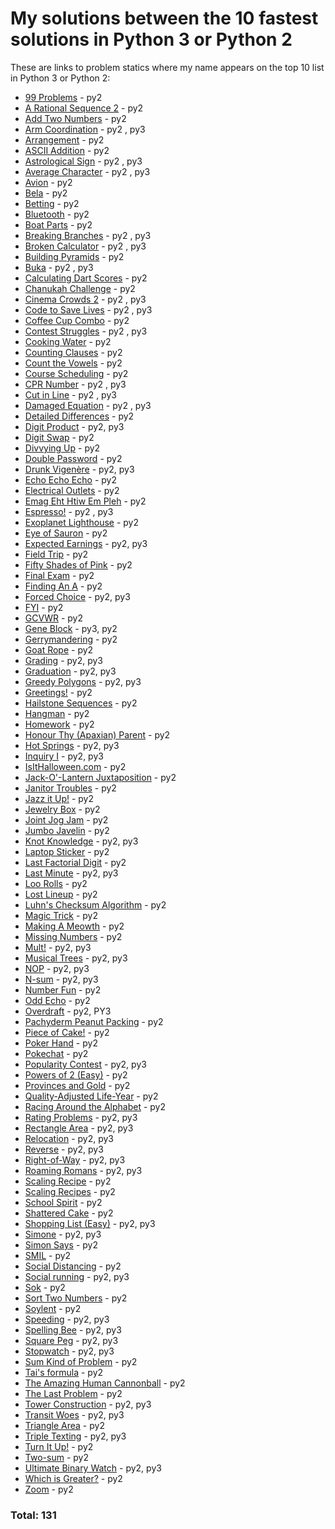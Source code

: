 # My solutions between the 10 fastest solutions in Python 3 or Python 2 

These are links to problem statics where my name appears on the top 10 list in Python 3 or Python 2:
* [99 Problems](https://open.kattis.com/problems/99problems/statistics) - py2
* [A Rational Sequence 2](https://open.kattis.com/problems/rationalsequence2/statistics) - py2
* [Add Two Numbers](https://open.kattis.com/problems/addtwonumbers/statistics) - py2
* [Arm Coordination](https://open.kattis.com/problems/armcoordination/statistics) - py2 , py3
* [Arrangement](https://open.kattis.com/problems/upprodun/statistics) - py2
* [ASCII Addition](https://open.kattis.com/problems/asciiaddition/statistics) - py2
* [Astrological Sign](https://open.kattis.com/problems/astrologicalsign/statistics) - py2 , py3
* [Average Character](https://open.kattis.com/problems/averagecharacter/statistics) - py2 , py3
* [Avion](https://open.kattis.com/problems/avion/statistics) - py2
* [Bela](https://open.kattis.com/problems/bela/statistics) - py2
* [Betting](https://open.kattis.com/problems/betting/statistics) - py2
* [Bluetooth](https://open.kattis.com/problems/bluetooth/statistics) - py2
* [Boat Parts](https://open.kattis.com/problems/boatparts/statistics) - py2
* [Breaking Branches](https://open.kattis.com/problems/breakingbranches/statistics) - py2 , py3
* [Broken Calculator](https://open.kattis.com/problems/brokencalculator/statistics) - py2 , py3
* [Building Pyramids](https://open.kattis.com/problems/pyramids/statistics) - py2
* [Buka](https://open.kattis.com/problems/buka/statistics) - py2 , py3
* [Calculating Dart Scores](https://open.kattis.com/problems/calculatingdartscores/statistics) - py2
* [Chanukah Challenge](https://open.kattis.com/problems/chanukah/statistics) - py2
* [Cinema Crowds 2](https://open.kattis.com/problems/cinema2/statistics) - py2 , py3
* [Code to Save Lives](https://open.kattis.com/problems/codetosavelives/statistics) - py2 , py3
* [Coffee Cup Combo](https://open.kattis.com/problems/coffeecupcombo/statistics) - py2
* [Contest Struggles](https://open.kattis.com/problems/conteststruggles/statistics) - py2 , py3
* [Cooking Water](https://open.kattis.com/problems/cookingwater/statistics) - py2
* [Counting Clauses](https://open.kattis.com/problems/countingclauses/statistics) - py2
* [Count the Vowels](https://open.kattis.com/problems/countthevowels/statistics) - py2
* [Course Scheduling](https://open.kattis.com/problems/coursescheduling/statistics) - py2
* [CPR Number](https://open.kattis.com/problems/cprnummer/statistics) - py2 , py3
* [Cut in Line](https://open.kattis.com/problems/cutinline/statistics) - py2 , py3
* [Damaged Equation](https://open.kattis.com/problems/damagedequation/statistics) - py2 , py3
* [Detailed Differences](https://open.kattis.com/problems/detaileddifferences/statistics) - py2
* [Digit Product](https://open.kattis.com/problems/sifferprodukt/statistics) - py2, py3
* [Digit Swap](https://open.kattis.com/problems/digitswap/statistics) - py2
* [Divvying Up](https://open.kattis.com/problems/divvyingup/statistics) - py2
* [Double Password](https://open.kattis.com/problems/doublepassword/statistics) - py2
* [Drunk Vigenère](https://open.kattis.com/problems/drunkvigenere/statistics) - py2, py3
* [Echo Echo Echo](https://open.kattis.com/problems/echoechoecho/statistics) - py2
* [Electrical Outlets](https://open.kattis.com/problems/electricaloutlets/statistics) - py2
* [Emag Eht Htiw Em Pleh](https://open.kattis.com/problems/empleh/statistics) - py2
* [Espresso!](https://open.kattis.com/problems/espresso/statistics) - py2 , py3
* [Exoplanet Lighthouse](https://open.kattis.com/problems/exoplanetlighthouse/statistics) - py2
* [Eye of Sauron](https://open.kattis.com/problems/eyeofsauron/statistics) - py2
* [Expected Earnings](https://open.kattis.com/problems/expectedearnings/statistics) - py2, py3
* [Field Trip](https://open.kattis.com/problems/fieldtrip/statistics) - py2
* [Fifty Shades of Pink](https://open.kattis.com/problems/fiftyshades/statistics) - py2
* [Final Exam](https://open.kattis.com/problems/finalexam2/statistics) - py2
* [Finding An A](https://open.kattis.com/problems/findingana/statistics) - py2
* [Forced Choice](https://open.kattis.com/problems/forcedchoice/statistics) - py2, py3
* [FYI](https://open.kattis.com/problems/fyi/statistics) - py2
* [GCVWR](https://open.kattis.com/problems/gcvwr/statistics) - py2
* [Gene Block](https://open.kattis.com/problems/geneblock/statistics) - py3, py2
* [Gerrymandering](https://open.kattis.com/problems/gerrymandering/statistics) - py2
* [Goat Rope](https://open.kattis.com/problems/goatrope/statistics) - py2
* [Grading](https://open.kattis.com/problems/grading/statistics) - py2, py3
* [Graduation](https://open.kattis.com/problems/skolavslutningen/statistics) - py2, py3
* [Greedy Polygons](https://open.kattis.com/problems/greedypolygons/statistics) - py2, py3
* [Greetings!](https://open.kattis.com/problems/greetings2/statistics) - py2
* [Hailstone Sequences](https://open.kattis.com/problems/hailstone2/statistics) - py2
* [Hangman](https://open.kattis.com/problems/hangman/statistics) - py2
* [Homework](https://open.kattis.com/problems/heimavinna/statistics) - py2
* [Honour Thy (Apaxian) Parent](https://open.kattis.com/problems/apaxianparent/statistics) - py2
* [Hot Springs](https://open.kattis.com/problems/hotsprings/statistics) - py2, py3
* [Inquiry I](https://open.kattis.com/problems/inquiryi/statistics) - py2, py3
* [IsItHalloween.com](https://open.kattis.com/problems/isithalloween/statistics) - py2
* [Jack-O'-Lantern Juxtaposition](https://open.kattis.com/problems/jackolanternjuxtaposition/statistics) - py2
* [Janitor Troubles](https://open.kattis.com/problems/janitortroubles/statistics) - py2
* [Jazz it Up!](https://open.kattis.com/problems/jazzitup/statistics) - py2
* [Jewelry Box](https://open.kattis.com/problems/jewelrybox/statistics) - py2
* [Joint Jog Jam](https://open.kattis.com/problems/jointjogjam/statistics) - py2
* [Jumbo Javelin](https://open.kattis.com/problems/jumbojavelin/statistics) - py2
* [Knot Knowledge](https://open.kattis.com/problems/knotknowledge/statistics) - py2, py3
* [Laptop Sticker](https://open.kattis.com/problems/laptopsticker/statistics) - py2
* [Last Factorial Digit](https://open.kattis.com/problems/lastfactorialdigit/statistics) - py2
* [Last Minute](https://open.kattis.com/problems/lastminute/statistics) - py2, py3
* [Loo Rolls](https://open.kattis.com/problems/loorolls/statistics) - py2
* [Lost Lineup](https://open.kattis.com/problems/lostlineup/statistics) - py2
* [Luhn's Checksum Algorithm](https://open.kattis.com/problems/luhnchecksum/statistics) - py2
* [Magic Trick](https://open.kattis.com/problems/magictrick/statistics) - py2
* [Making A Meowth](https://open.kattis.com/problems/makingameowth/statistics) - py2
* [Missing Numbers](https://open.kattis.com/problems/missingnumbers/statistics) - py2
* [Mult!](https://open.kattis.com/problems/mult/statistics) - py2, py3
* [Musical Trees](https://open.kattis.com/problems/musicaltrees/statistics) - py2, py3
* [NOP](https://open.kattis.com/problems/nop/statistics) - py2, py3
* [N-sum](https://open.kattis.com/problems/nsum/statistics) - py2, py3
* [Number Fun](https://open.kattis.com/problems/numberfun/statistics) - py2
* [Odd Echo](https://open.kattis.com/problems/oddecho/statistics) - py2
* [Overdraft](https://open.kattis.com/problems/overdraft/statistics) - py2, PY3
* [Pachyderm Peanut Packing](https://open.kattis.com/problems/pachydermpeanutpacking/statistics) - py2
* [Piece of Cake!](https://open.kattis.com/problems/pieceofcake2/statistics) - py2
* [Poker Hand](https://open.kattis.com/problems/pokerhand/statistics) - py2
* [Pokechat](https://open.kattis.com/problems/pokechat/statistics) - py2
* [Popularity Contest](https://open.kattis.com/problems/popularitycontest/statistics) - py2, py3
* [Powers of 2 (Easy)](https://open.kattis.com/problems/powersof2easy/statistics) - py2
* [Provinces and Gold](https://open.kattis.com/problems/provincesandgold/statistics) - py2
* [Quality-Adjusted Life-Year](https://open.kattis.com/problems/qaly/statistics) - py2
* [Racing Around the Alphabet](https://open.kattis.com/problems/racingalphabet/statistics) - py2
* [Rating Problems](https://open.kattis.com/problems/ratingproblems/statistics) - py2, py3
* [Rectangle Area](https://open.kattis.com/problems/rectanglearea/statistics) - py2, py3
* [Relocation](https://open.kattis.com/problems/relocation/statistics) - py2, py3
* [Reverse](https://open.kattis.com/problems/ofugsnuid/statistics) - py2, py3
* [Right-of-Way](https://open.kattis.com/problems/vajningsplikt/statistics) - py2, py3
* [Roaming Romans](https://open.kattis.com/problems/romans/statistics) - py2, py3
* [Scaling Recipe](https://open.kattis.com/problems/scalingrecipe/statistics) - py2
* [Scaling Recipes](https://open.kattis.com/problems/recipes/statistics) - py2
* [School Spirit](https://open.kattis.com/problems/schoolspirit/statistics) - py2
* [Shattered Cake](https://open.kattis.com/problems/shatteredcake/statistics) - py2
* [Shopping List (Easy)](https://open.kattis.com/problems/shoppinglisteasy/statistics) - py2, py3
* [Simone](https://open.kattis.com/problems/simone/statistics) - py2, py3
* [Simon Says](https://open.kattis.com/problems/simonsays/statistics) - py2
* [SMIL](https://open.kattis.com/problems/smil/statistics) - py2
* [Social Distancing](https://open.kattis.com/problems/socialdistancing2/statistics) - py2
* [Social running](https://open.kattis.com/problems/socialrunning/statistics) - py2, py3
* [Sok](https://open.kattis.com/problems/sok/statistics) - py2
* [Sort Two Numbers](https://open.kattis.com/problems/sorttwonumbers/statistics) - py2
* [Soylent](https://open.kattis.com/problems/soylent/statistics) - py2
* [Speeding](https://open.kattis.com/problems/speeding/statistics) - py2, py3
* [Spelling Bee](https://open.kattis.com/problems/spellingbee/statistics) - py2, py3
* [Square Peg](https://open.kattis.com/problems/squarepeg/statistics) - py2, py3
* [Stopwatch](https://open.kattis.com/problems/stopwatch/statistics) - py2, py3
* [Sum Kind of Problem](https://open.kattis.com/problems/sumkindofproblem/statistics) - py2
* [Tai's formula](https://open.kattis.com/problems/taisformula/statistics) - py2
* [The Amazing Human Cannonball](https://open.kattis.com/problems/humancannonball2/statistics) - py2
* [The Last Problem](https://open.kattis.com/problems/thelastproblem/statistics) - py2
* [Tower Construction](https://open.kattis.com/problems/tornbygge/statistics) - py2, py3
* [Transit Woes](https://open.kattis.com/problems/transitwoes/statistics) - py2, py3
* [Triangle Area](https://open.kattis.com/problems/triarea/statistics) - py2
* [Triple Texting](https://open.kattis.com/problems/tripletexting/statistics) - py2, py3
* [Turn It Up!](https://open.kattis.com/problems/skruop/statistics) - py2
* [Two-sum](https://open.kattis.com/problems/twosum/statistics) - py2
* [Ultimate Binary Watch](https://open.kattis.com/problems/ultimatebinarywatch/statistics) - py2, py3
* [Which is Greater?](https://open.kattis.com/problems/whichisgreater/statistics) - py2
* [Zoom](https://open.kattis.com/problems/astrologicalsign/statistics) - py2
### Total: 131